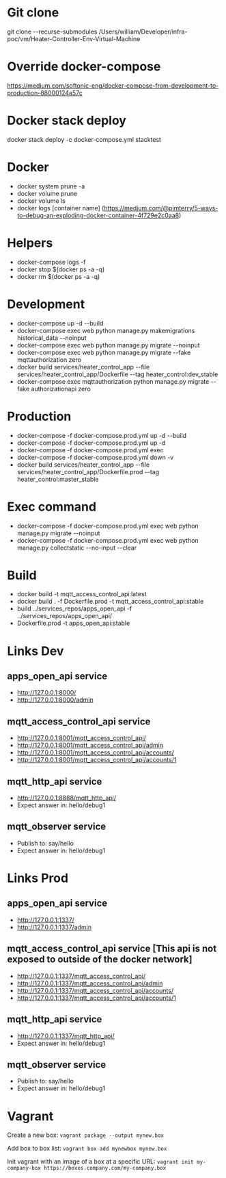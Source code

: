 # Git clone
git clone --recurse-submodules /Users/william/Developer/infra-poc/vm/Heater-Controller-Env-Virtual-Machine

# Override docker-compose
https://medium.com/softonic-eng/docker-compose-from-development-to-production-88000124a57c

# Docker stack deploy
docker stack deploy -c docker-compose.yml stacktest

# Docker
- docker system prune -a
- docker volume prune
- docker volume ls
- docker logs [container name] (https://medium.com/@pimterry/5-ways-to-debug-an-exploding-docker-container-4f729e2c0aa8)

# Helpers
- docker-compose logs -f
- docker stop $(docker ps -a -q)
- docker rm $(docker ps -a -q)



# Development
- docker-compose up -d --build
- docker-compose exec web python manage.py makemigrations historical_data --noinput
- docker-compose exec web python manage.py migrate --noinput
- docker-compose exec web python manage.py migrate --fake mqttauthorization zero
- docker build services/heater_control_app --file services/heater_control_app/Dockerfile --tag heater_control:dev_stable
- docker-compose exec mqttauthorization python manage.py migrate --fake authorizationapi zero

# Production
- docker-compose -f docker-compose.prod.yml up -d --build
- docker-compose -f docker-compose.prod.yml up -d
- docker-compose -f docker-compose.prod.yml exec
- docker-compose -f docker-compose.prod.yml down -v
- docker build services/heater_control_app --file services/heater_control_app/Dockerfile.prod --tag heater_control:master_stable

# Exec command
- docker-compose -f docker-compose.prod.yml exec web python manage.py migrate --noinput
- docker-compose -f docker-compose.prod.yml exec web python manage.py collectstatic --no-input --clear


# Build
- docker build -t mqtt_access_control_api:latest
- docker build . -f Dockerfile.prod -t mqtt_access_control_api:stable
- build ../services_repos/apps_open_api -f ../services_repos/apps_open_api/
- Dockerfile.prod -t apps_open_api:stable


# Links Dev
## apps_open_api service
- http://127.0.0.1:8000/
- http://127.0.0.1:8000/admin

## mqtt_access_control_api service
- http://127.0.0.1:8001/mqtt_access_control_api/
- http://127.0.0.1:8001/mqtt_access_control_api/admin
- http://127.0.0.1:8001/mqtt_access_control_api/accounts/
- http://127.0.0.1:8001/mqtt_access_control_api/accounts/1

## mqtt_http_api service
- http://127.0.0.1:8888/mqtt_http_api/
- Expect answer in: hello/debug1

## mqtt_observer service
- Publish to: say/hello
- Expect answer in: hello/debug1

# Links Prod
## apps_open_api service
- http://127.0.0.1:1337/
- http://127.0.0.1:1337/admin

## mqtt_access_control_api service [This api is not exposed to outside of the docker network]
- http://127.0.0.1:1337/mqtt_access_control_api/
- http://127.0.0.1:1337/mqtt_access_control_api/admin
- http://127.0.0.1:1337/mqtt_access_control_api/accounts/
- http://127.0.0.1:1337/mqtt_access_control_api/accounts/1

## mqtt_http_api service
- http://127.0.0.1:1337/mqtt_http_api/
- Expect answer in: hello/debug1

## mqtt_observer service
- Publish to: say/hello
- Expect answer in: hello/debug1

# Vagrant
Create a new box: `vagrant package --output mynew.box`

Add box to box list: `vagrant box add mynewbox mynew.box`

Init vagrant with an image of a box at a specific URL: `vagrant init my-company-box https://boxes.company.com/my-company.box`
